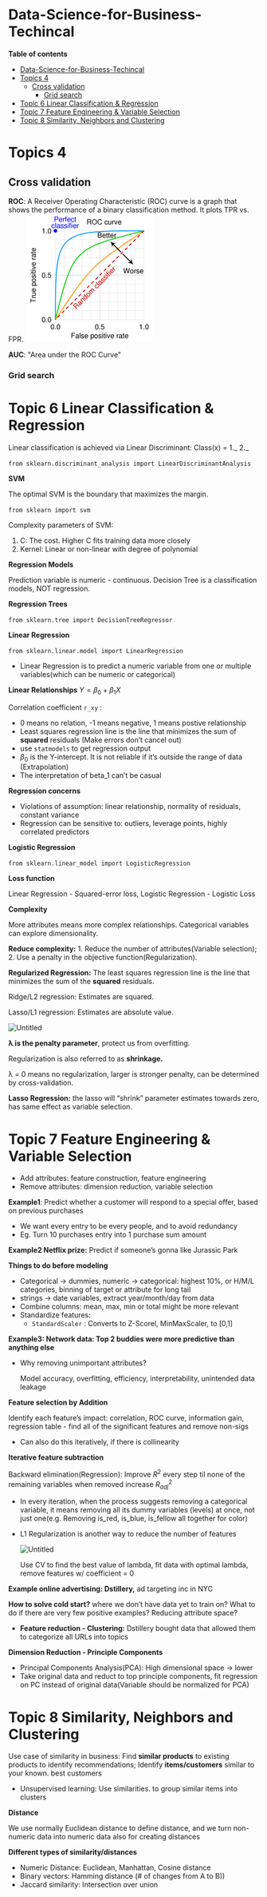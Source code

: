 # Data-Science-for-Business-Techincal

**Table  of contents**
- [Data-Science-for-Business-Techincal](#data-science-for-business-techincal)
- [Topics 4](#topics-4)
  - [Cross validation](#cross-validation)
    - [Grid search](#grid-search)
- [Topic 6 Linear Classification \& Regression](#topic-6-linear-classification--regression)
- [Topic 7 Feature Engineering \& Variable Selection](#topic-7-feature-engineering--variable-selection)
- [Topic 8 Similarity, Neighbors and Clustering](#topic-8-similarity-neighbors-and-clustering)

# Topics 4
## Cross validation

**ROC**: A Receiver Operating Characteristic (ROC) curve is a graph that shows the performance of a binary classification method. It plots TPR vs. FPR.
<img alt="ROC curve" src="assets/ROC.png" style="zoom: 25%;">

**AUC**: "Area under the ROC Curve"

### Grid search


# Topic 6 Linear Classification & Regression

Linear classification is achieved via Linear Discriminant: Class(x) = 1._ 2._ 

`from sklearn.discriminant_analysis import LinearDiscriminantAnalysis` 

**SVM**

The optimal SVM is the boundary that maximizes the margin. 

`from sklearn import svm`

Complexity parameters of SVM:

1. C: The cost. Higher C fits training data more closely
2. Kernel: Linear or non-linear with degree of polynomial

**Regression Models**

Prediction variable is numeric - continuous. Decision Tree is a classification models, NOT regression.

**Regression Trees**

`from sklearn.tree import DecisionTreeRegressor`

**Linear Regression**

`from sklearn.linear.model import LinearRegression`

- Linear Regression is to predict a numeric variable from one or multiple variables(which can be numeric or categorical)

**Linear Relationships**  $Y = \beta_0 + \beta_1 X$

Correlation coefficient `r_xy` :

- 0 means no relation, -1 means negative, 1 means postive relationship
- Least squares regression line is the line that minimizes the sum of **squared** residuals (Make errors don’t cancel out)
- use `statmodels` to get regression output
- $\beta_0$ is the Y-intercept. It is not reliable if it’s outside the range of data (Extrapolation)
- The interpretation of beta_1 can’t be casual

**Regression concerns**

- Violations of assumption: linear relationship, normality of residuals, constant variance
- Regression can be sensitive to: outliers, leverage points, highly correlated predictors

**Logistic Regression**

`from sklearn.linear_model import LogisticRegression`

**Loss function**

Linear Regression - Squared-error loss, Logistic Regression - Logistic Loss

**Complexity** 

More attributes means more complex relationships. Categorical variables can explore dimensionality. 

**Reduce complexity:** 1. Reduce the number of attributes(Variable selection); 2. Use a penalty in the objective function(Regularization).

**Regularized Regression:** The least squares regression line is the line that minimizes the sum of the **squared** residuals.

Ridge/L2 regression: Estimates are squared.

Lasso/L1 regression: Estimates are absolute value.

![Untitled](https://prod-files-secure.s3.us-west-2.amazonaws.com/9118a158-2790-4ffc-bcd6-b7a05fc9272d/b7e95cd2-7f4d-473e-8d6b-55495f002bf0/Untitled.png)

**λ is the penalty parameter**, protect us from overfitting.

Regularization is also referred to as **shrinkage.**

λ = 0 means no regularization, larger is stronger penalty, can be determined by cross-validation.

**Lasso Regression:** the lasso will “shrink” parameter estimates towards zero, has same effect as variable selection.

# Topic 7 Feature Engineering & Variable Selection

- Add attributes: feature construction, feature engineering
- Remove attributes: dimension reduction, variable selection

**Example1**: Predict whether a customer will respond to a special offer, based on previous purchases

- We want every entry to be every people, and to avoid redundancy
- Eg. Turn 10 purchases entry into 1 purchase sum amount

**Example2 Netflix prize:** Predict if someone’s gonna like Jurassic Park

**Things to do before modeling**

- Categorical → dummies, numeric → categorical: highest 10%, or H/M/L categories, binning of target or attribute for long tail
- strings → date variables, extract year/month/day from data
- Combine columns: mean, max, min or total might be more relevant
- Standardize features:
    - `StandardScaler` : Converts to Z-Scorel, MinMaxScaler, to [0,1]

**Example3: Network data: Top 2 buddies were more predictive than anything else**

- Why removing unimportant attributes?
    
    Model accuracy, overfitting, efficiency, interpretability, unintended data leakage
    

**Feature selection by Addition**

Identify each feature’s impact: correlation, ROC curve, information gain, regression table - find all of the significant features and remove non-sigs

- Can also do this iteratively, if there is collinearity

**Iterative feature subtraction**

Backward elimination(Regression): Improve $R^2$ every step til none of the remaining variables when removed increase $R^2_{adj}$

- In every iteration, when the process suggests removing a categorical variable, it means removing all its dummy variables (levels) at once, not just one(e.g. Removing is_red, is_blue, is_fellow all together for color)
- L1 Regularization is another way to reduce the number of features
    
    ![Untitled](https://prod-files-secure.s3.us-west-2.amazonaws.com/9118a158-2790-4ffc-bcd6-b7a05fc9272d/1905ad6b-dbb3-4b9f-abfd-09d4749b7dc0/Untitled.png)
    
    Use CV to find the best value of lambda, fit data with optimal lambda, remove features w/ coefficient = 0
    

**Example online advertising: Dstillery,** ad targeting inc in NYC

**How to solve cold start?** where we don’t have data yet to train on? What to do if there are very few positive examples? Reducing attribute space? 

- **Feature reduction - Clustering:** Dstillery bought data that allowed them to categorize all URLs into topics

**Dimension Reduction - Principle Components**

- Principal Components Analysis(PCA): High dimensional space → lower
- Take original data and reduct to top principle components, fit regression on PC instead of original data(Variable should be normalized for PCA)

# Topic 8 Similarity, Neighbors and Clustering

Use case of similarity in business: Find **similar products** to existing products to identify recommendations; Identify **items/customers** similar to your known. best customers

- Unsupervised learning: Use similarities. to group similar items into clusters

**Distance**

We use normally Euclidean distance to define distance, and we turn non-numeric data into numeric data also for creating distances

**Different types of similarity/distances**

- Numeric Distance: Euclidean, Manhattan, Cosine distance
- Binary vectors: Hamming distance (# of changes from A to B))
- Jaccard similarity: Intersection over union